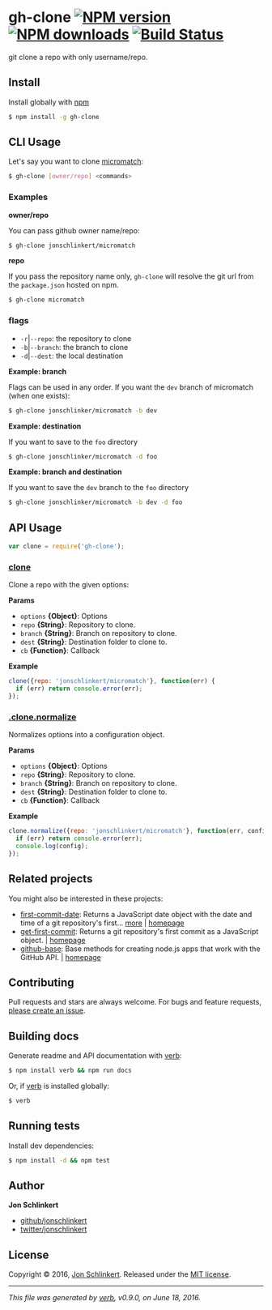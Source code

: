 # gh-clone [![NPM version](https://img.shields.io/npm/v/gh-clone.svg?style=flat)](https://www.npmjs.com/package/gh-clone) [![NPM downloads](https://img.shields.io/npm/dm/gh-clone.svg?style=flat)](https://npmjs.org/package/gh-clone) [![Build Status](https://img.shields.io/travis/jonschlinkert/gh-clone.svg?style=flat)](https://travis-ci.org/jonschlinkert/gh-clone)

git clone a repo with only username/repo.

## Install

Install globally with [npm](https://www.npmjs.com/)

```sh
$ npm install -g gh-clone
```

## CLI Usage

Let's say you want to clone [micromatch](https://github.com/jonschlinker/micromatch):

```sh
$ gh-clone [owner/repo] <commands>
```

### Examples

**owner/repo**

You can pass github owner name/repo:

```sh
$ gh-clone jonschlinkert/micromatch
```

**repo**

If you pass the repository name only, `gh-clone` will resolve the git url from the `package.json` hosted on npm.

```sh
$ gh-clone micromatch
```

### flags

* `-r`|`--repo`: the repository to clone
* `-b`|`--branch`: the branch to clone
* `-d`|`--dest`: the local destination

**Example: branch**

Flags can be used in any order. If you want the `dev` branch of micromatch (when one exists):

```sh
$ gh-clone jonschlinker/micromatch -b dev
```

**Example: destination**

If you want to save to the `foo` directory

```sh
$ gh-clone jonschlinker/micromatch -d foo
```

**Example: branch and destination**

If you want to save the `dev` branch to the `foo` directory

```sh
$ gh-clone jonschlinker/micromatch -b dev -d foo
```

## API Usage

```js
var clone = require('gh-clone');
```

### [clone](index.js#L24)

Clone a repo with the given options:

**Params**

* `options` **{Object}**: Options
* `repo` **{String}**: Repository to clone.
* `branch` **{String}**: Branch on repository to clone.
* `dest` **{String}**: Destination folder to clone to.
* `cb` **{Function}**: Callback

**Example**

```js
clone({repo: 'jonschlinkert/micromatch'}, function(err) {
  if (err) return console.error(err);
});
```

### [.clone.normalize](index.js#L49)

Normalizes options into a configuration object.

**Params**

* `options` **{Object}**: Options
* `repo` **{String}**: Repository to clone.
* `branch` **{String}**: Branch on repository to clone.
* `dest` **{String}**: Destination folder to clone to.
* `cb` **{Function}**: Callback

**Example**

```js
clone.normalize({repo: 'jonschlinkert/micromatch'}, function(err, config) {
  if (err) return console.error(err);
  console.log(config);
});
```

## Related projects

You might also be interested in these projects:

* [first-commit-date](https://www.npmjs.com/package/first-commit-date): Returns a JavaScript date object with the date and time of a git repository's first… [more](https://www.npmjs.com/package/first-commit-date) | [homepage](https://github.com/jonschlinkert/first-commit-date)
* [get-first-commit](https://www.npmjs.com/package/get-first-commit): Returns a git repository's first commit as a JavaScript object. | [homepage](https://github.com/jonschlinkert/get-first-commit)
* [github-base](https://www.npmjs.com/package/github-base): Base methods for creating node.js apps that work with the GitHub API. | [homepage](https://github.com/jonschlinkert/github-base)

## Contributing

Pull requests and stars are always welcome. For bugs and feature requests, [please create an issue](https://github.com/jonschlinkert/gh-clone/issues/new).

## Building docs

Generate readme and API documentation with [verb](https://github.com/verbose/verb):

```sh
$ npm install verb && npm run docs
```

Or, if [verb](https://github.com/verbose/verb) is installed globally:

```sh
$ verb
```

## Running tests

Install dev dependencies:

```sh
$ npm install -d && npm test
```

## Author

**Jon Schlinkert**

* [github/jonschlinkert](https://github.com/jonschlinkert)
* [twitter/jonschlinkert](http://twitter.com/jonschlinkert)

## License

Copyright © 2016, [Jon Schlinkert](http://github.com/jonschlinkert).
Released under the [MIT license](https://github.com/jonschlinkert/gh-clone/blob/master/LICENSE).

***

_This file was generated by [verb](https://github.com/verbose/verb), v0.9.0, on June 18, 2016._